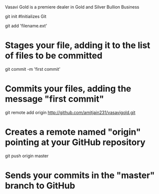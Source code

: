 Vasavi Gold is a premiere dealer in Gold and Silver Bullion Business


git init
#Initializes Git

git add 'filename.ext'
# Stages your file, adding it to the list of files to be committed

git commit -m 'first commit'
# Commits your files, adding the message "first commit"


git remote add origin http://github.com/amitjain231/vasavigold.git
# Creates a remote named "origin" pointing at your GitHub repository

git push origin master
# Sends your commits in the "master" branch to GitHub